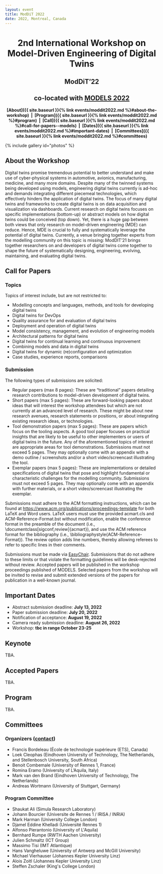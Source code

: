 ```yaml
---
layout: event
title: ModDiT 2022
date: 2022, Montreal, Canada
---
```


<style type="text/css">
  ul li ul {
    margin-top: 0;
  }
</style>

<style>
 .grid {
  display: flex;
 }
.col-1-2 {
  flex: 1;
}
.cole-1-2:last-child {
  margin-left: 20px;
}
</style>

<div style="text-align: center;" markdown="1">


# 2nd International Workshop on Model-Driven Engineering of Digital Twins

## ModDiT’22
## co-located with [MODELS 2022](http://www.modelsconference.org/)

<strong>[About]({{ site.baseurl }}{% link events/moddit2022.md %}#about-the-workshop)  |  [Program]({{ site.baseurl }}{% link events/moddit2022.md %}#program)  |  [Call]({{ site.baseurl }}{% link events/moddit2022.md %}#call-for-papers--models)  |  [Dates]({{ site.baseurl }}{% link events/moddit2022.md %}#important-dates)  |  [Committees]({{ site.baseurl }}{% link events/moddit2022.md %}#committees)</strong>

<!-- <div style="color:red;" markdown="1">
## Public collaborative document for discussions and feedback during the workshop: [link](https://uncloud.univ-nantes.fr/index.php/apps/onlyoffice/s/CXSDaABiWTYdJHp)
</div> -->

</div>

{% include gallery id="photos" %}


## About the Workshop

Digital twins promise tremendous potential to better understand and make use of cyber-physical systems in automotive, avionics, manufacturing, medicine, and many more domains. Despite many of the twinned systems being developed using models, engineering digital twins currently is ad-hoc and demands integrating different piecemeal technologies, which effectively hinders the application of digital twins. The focus of many digital twins and frameworks to create digital twins is on data acquisition and visualization via dashboards. Current research on digital twins focuses on specific implementations (bottom-up) or abstract models on how digital twins could be conceived (top down). Yet, there is a huge gap between both views that only research on model-driven engineering (MDE) can reduce. Hence, MDE is crucial to fully and systematically leverage the potential of digital twins. Currently, a venue bringing together experts from the modelling community on this topic is missing: ModDIT’21 brings together researchers on and developers of digital twins come together to shape the future of systematically designing, engineering, evolving, maintaining, and evaluating digital twins.

## Call for Papers

### Topics

Topics of interest include, but are not restricted to:

-	Modelling concepts and languages, methods, and tools for developing digital twins
-	Digital twins for DevOps
-	Quality assurance for and evaluation of digital twins
-	Deployment and operation of digital twins
-	Model consistency, management, and evolution of engineering models
-	Architectural patterns for digital twins
-	Digital twins for continual learning and continuous improvement
-	Combining models and data in digital twins
-	Digital twins for dynamic (re)configuration and optimization
-	Case studies, experience reports, comparisons

### Submission

The following types of submissions are solicited:

-	Regular papers (max 8 pages): These are “traditional” papers detailing research contributions to model-driven development of digital twins.
-	Short papers (max 5 pages): These are forward-looking papers about ideas that will interest the workshop attendees but which are not currently at an advanced level of research. These might be about new research avenues, research statements or positions, or about integrating existing research ideas, or technologies.
-	Tool demonstration papers (max 5 pages): These are papers which focus on the tooling aspects. A good tool paper focuses on practical insights that are likely to be useful to other implementers or users of digital twins in the future. Any of the aforementioned topics of interest are appropriate areas for tool demonstrations. Submissions must not exceed 5 pages. They may optionally come with an appendix with a demo outline / screenshots and/or a short video/screencast illustrating the tool.
-	Exemplar papers (max 5 pages): These are implementations or detailed specifications of digital twins that pose and highlight fundamental or characteristic challenges for the modelling community. Submissions must not exceed 5 pages. They may optionally come with an appendix with further materials, or a short video/screencast illustrating the exemplar.

Submissions must adhere to the ACM formatting instructions, which can be found at https://www.acm.org/publications/proceedings-template for both LaTeX and Word users. LaTeX users must use the provided acmart.cls and ACM-Reference-Format.bst without modification, enable the conference format in the preamble of the document (i.e., \documentclass[sigconf,review]{acmart}), and use the ACM reference format for the bibliography (i.e., \bibliographystyle{ACM-Reference-Format}). The review option adds line numbers, thereby allowing referees to refer to specific lines in their comments.

Submissions must be made via [EasyChair](https://easychair.org/conferences/?conf=moddit22).
Submissions that do not adhere to these limits or that violate the formatting guidelines will be desk-rejected without review. Accepted papers will be published in the workshop proceedings published of MODELS. Selected papers from the workshop will be invited to revise and submit extended versions of the papers for publication in a well-known journal.

## Important Dates

- Abstract submission deadline: **July 13, 2022**
- Paper submission deadline: **July 20, 2022**
- Notification of acceptance: **August 19, 2022**
- Camera ready submission deadline: **August 26, 2022**
- Workshop: **tbc in range October 23-25**

## Keynote

TBA.

## Accepted Papers

TBA.

## Program

TBA.


## Committees

### Organizers ([contact](mailto:moddit22@easychair.org))

-	Francis Bordeleau (École de technologie supérieure (ETS), Canada)
-	Loek Cleophas (Eindhoven University of Technology, The Netherlands, and Stellenbosch University, South Africa)
-	Benoit Combemale (University of Rennes 1, France)
-	Romina Eramo (University of L’Aquila, Italy)
-	Mark van den Brand (Eindhoven University of Technology, The Netherlands)
-	Andreas Wortmann (University of Stuttgart, Germany)

### Program Committee


- Shaukat Ali (Simula Research Laboratory)
- Johann Bourcier (Universite de Rennes 1 / IRISA / INRIA)
- Mark Harman (University College London)
- Djamel Eddine Khelladi (Université Rennes 1)
- Alfonso Pierantonio (University of L'Aquila)
- Bernhard Rumpe (RWTH Aachen University)
- Julien Schmaltz (ICT Group)
- Massimo Tisi (IMT Atlantique)
- Hans Vangheluwe (University of Antwerp and McGill University)
- Michael Vierhauser (Johannes Kepler University Linz)
- Alois Zoitl (Johannes Kepler University Linz)
- Steffen Zschaler (King's College London)

<!-- - Jeff Gray -->
<!-- - Georg Grossmann -->
<!-- - Jerome Pfeiffer -->
<!-- - Pascal Poizat -->
<!-- - Michel Reniers -->
